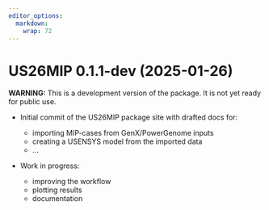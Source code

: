 ```yaml
---
editor_options: 
  markdown: 
    wrap: 72
---
```


# US26MIP 0.1.1-dev (2025-01-26)

**WARNING:** This is a development version of the package. It is not yet ready for public use.

* Initial commit of the US26MIP package site with drafted docs for:
  - importing MIP-cases from GenX/PowerGenome inputs
  - creating a USENSYS model from the imported data
  - ... 

* Work in progress:
  - improving the workflow
  - plotting results
  - documentation
